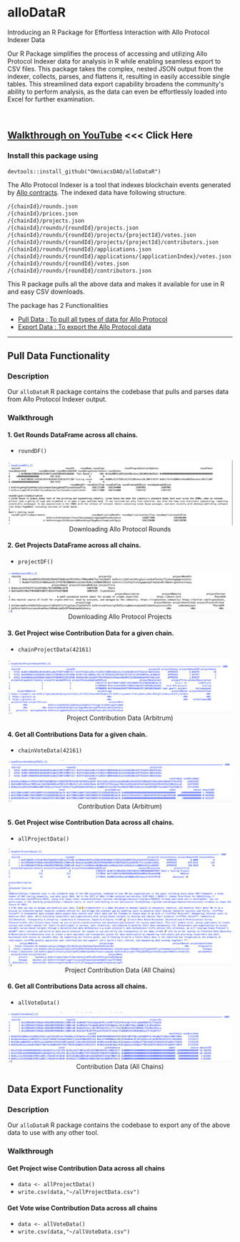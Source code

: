 # alloDataR

Introducing an R Package for Effortless Interaction with Allo Protocol Indexer Data

Our R Package simplifies the process of accessing and utilizing Allo Protocol Indexer data for analysis in R while enabling seamless export to CSV files. This package takes the complex, nested JSON output from the indexer, collects, parses, and flattens it, resulting in easily accessible single tables. This streamlined data export capability broadens the community's ability to perform analysis, as the data can even be effortlessly loaded into Excel for further examination.

<br>

## [Walkthrough on YouTube](https://www.youtube.com/watch?v=-piI55WYdlg) <<< Click Here

### Install this package using <br>
```
devtools::install_github("OmniacsDAO/alloDataR")
```


The Allo Protocol Indexer is a tool that indexes blockchain events generated by [Allo contracts](https://github.com/Allo-Protocol/contracts).
The indexed data have following structure.

```
/{chainId}/rounds.json
/{chainId}/prices.json
/{chainId}/projects.json
/{chainId}/rounds/{roundId}/projects.json
/{chainId}/rounds/{roundId}/projects/{projectId}/votes.json
/{chainId}/rounds/{roundId}/projects/{projectId}/contributors.json
/{chainId}/rounds/{roundId}/applications.json
/{chainId}/rounds/{roundId}/applications/{applicationIndex}/votes.json
/{chainId}/rounds/{roundId}/votes.json
/{chainId}/rounds/{roundId}/contributors.json
```

This R package pulls all the above data and makes it available for use in R and easy CSV downloads.
<br>

The package has 2 Functionalities
- [Pull Data : To pull all types of data for Allo Protocol](https://github.com/OmniacsDAO/alloDataR#pull-data-functionality)
- [Export Data : To export the Allo Protocol data](https://github.com/OmniacsDAO/alloDataR#data-export-functionality)

<hr>

## Pull Data Functionality

### Description

Our `alloDataR` R package contains the codebase that pulls and parses data from Allo Protocol Indexer output.

### Walkthrough

#### 1. Get Rounds DataFrame across all chains.

- `roundDF()`

<img src="man/figures/allo1.png" align="center"/>
<div align="center">Downloading Allo Protocol Rounds</div>


#### 2. Get Projects DataFrame across all chains.

- `projectDF()`

<img src="man/figures/allo2.png" align="center"/>
<div align="center">Downloading Allo Protocol Projects</div>


#### 3. Get Project wise Contribution Data for a given chain.

- `chainProjectData(42161)`

<img src="man/figures/allo3.png" align="center"/>
<div align="center">Project Contribution Data (Arbitrum)</div>


#### 4. Get all Contributions Data for a given chain.

- `chainVoteData(42161)`

<img src="man/figures/allo4.png" align="center"/>
<div align="center">Contribution Data (Arbitrum)</div>


#### 5. Get Project wise Contribution Data across all chains.

- `allProjectData()`

<img src="man/figures/allo5.png" align="center"/>
<div align="center">Project Contribution Data (All Chains)</div>


#### 6. Get all Contributions Data across all chains.

- `allVoteData()`

<img src="man/figures/allo6.png" align="center"/>
<div align="center">Contribution Data (All Chains)</div>


## Data Export Functionality

### Description

Our `alloDataR` R package contains the codebase to export any of the above data to use with any other tool.

### Walkthrough

#### Get Project wise Contribution Data across all chains
- `data <- allProjectData()`
- `write.csv(data,"~/allProjectData.csv")`


#### Get Vote wise Contribution Data across all chains
- `data <- allVoteData()`
- `write.csv(data,"~/allVoteData.csv")`
